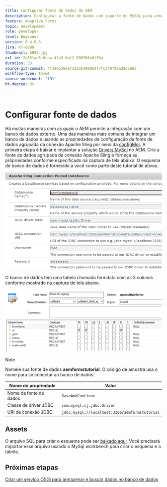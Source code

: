 ```yaml
---
title: Configurar fonte de dados do AEM
description: Configurar a fonte de dados com suporte do MySQL para armazenar e recuperar dados de formulário
feature: Adaptive Forms
topic: Development
role: Developer
level: Beginner
version: 6.4,6.5
jira: KT-6899
thumbnail: 6899.jpg
exl-id: 2e851ae5-6caa-42e3-8af2-090766a6f36a
duration: 53
source-git-commit: 4f196539ea73d25b480064f7fc349f0ea29d5e0a
workflow-type: tm+mt
source-wordcount: '191'
ht-degree: 3%

---
```


# Configurar fonte de dados

Há muitas maneiras com as quais o AEM permite a integração com um banco de dados externo. Uma das maneiras mais comuns de integrar um banco de dados é usando as propriedades de configuração da fonte de dados agrupada da conexão Apache Sling por meio da [configMgr](http://localhost:4502/system/console/configMgr).
A primeira etapa é baixar e implantar a solução [Drivers MySql](https://mvnrepository.com/artifact/mysql/mysql-connector-java) no AEM.
Crie a fonte de dados agrupada da conexão Apache Sling e forneça as propriedades conforme especificado na captura de tela abaixo. O esquema de banco de dados é fornecido a você como parte deste tutorial de ativos.

![fonte de dados](assets/data-source.PNG)

O banco de dados tem uma tabela chamada formdata com as 3 colunas conforme mostrado na captura de tela abaixo.

![data-base](assets/data-base.PNG)


>[!NOTE]
>Nomeie sua fonte de dados **aemformstutorial**. O código de amostra usa o nome para se conectar ao banco de dados.

| Nome de propriedade | Valor |
| ------------------------|--------------------------------------- |
| Nome da fonte de dados | `SaveAndContinue` |
| Classe de driver JDBC | `com.mysql.cj.jdbc.Driver` |
| URI de conexão JDBC | `jdbc:mysql://localhost:3306/aemformstutorial` |

## Assets

O arquivo SQL para criar o esquema pode ser [baixado aqui](assets/sign-multiple-forms.sql). Você precisará importar esse arquivo usando o MySql workbench para criar o esquema e a tabela.

## Próximas etapas

[Criar um serviço OSGi para armazenar e buscar dados no banco de dados](./create-osgi-service.md)
